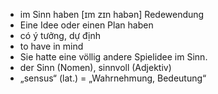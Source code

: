 - im Sinn haben [ɪm zɪn habən] Redewendung
- Eine Idee oder einen Plan haben	
- có ý tưởng, dự định
- to have in mind	
- Sie hatte eine völlig andere Spielidee im Sinn.
- der Sinn (Nomen), sinnvoll (Adjektiv)
- „sensus“ (lat.) = „Wahrnehmung, Bedeutung“
